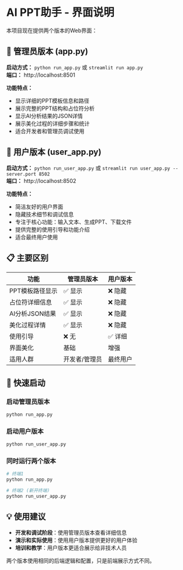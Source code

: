 # AI PPT助手 - 界面说明

本项目现在提供两个版本的Web界面：

## 🔧 管理员版本 (app.py)
**启动方式：** `python run_app.py` 或 `streamlit run app.py`  
**端口：** http://localhost:8501

**功能特点：**
- 显示详细的PPT模板信息和路径
- 展示完整的PPT结构和占位符分析
- 显示AI分析结果的JSON详情
- 展示美化过程的详细步骤和统计
- 适合开发者和管理员调试使用

## 👥 用户版本 (user_app.py)
**启动方式：** `python run_user_app.py` 或 `streamlit run user_app.py --server.port 8502`  
**端口：** http://localhost:8502

**功能特点：**
- 简洁友好的用户界面
- 隐藏技术细节和调试信息
- 专注于核心功能：输入文本、生成PPT、下载文件
- 提供完整的使用引导和功能介绍
- 适合最终用户使用

## 📋 主要区别

| 功能 | 管理员版本 | 用户版本 |
|------|------------|----------|
| PPT模板路径显示 | ✅ 显示 | ❌ 隐藏 |
| 占位符详细信息 | ✅ 显示 | ❌ 隐藏 |
| AI分析JSON结果 | ✅ 显示 | ❌ 隐藏 |
| 美化过程详情 | ✅ 显示 | ❌ 隐藏 |
| 使用引导 | ❌ 无 | ✅ 详细 |
| 界面美化 | 基础 | 增强 |
| 适用人群 | 开发者/管理员 | 最终用户 |

## 🚀 快速启动

### 启动管理员版本
```bash
python run_app.py
```

### 启动用户版本
```bash
python run_user_app.py
```

### 同时运行两个版本
```bash
# 终端1
python run_app.py

# 终端2 (新开终端)
python run_user_app.py
```

## 💡 使用建议

- **开发和调试阶段**：使用管理员版本查看详细信息
- **演示和实际使用**：使用用户版本提供更好的用户体验
- **培训和教学**：用户版本更适合展示给非技术人员

两个版本使用相同的后端逻辑和配置，只是前端展示方式不同。